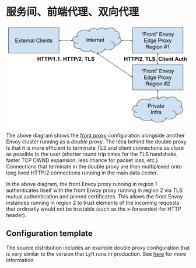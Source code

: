 # 服务间、前端代理、双向代理

![../../images/double_proxy.svg](../../images/double_proxy.svg)

The above diagram shows the [front proxy](front_proxy.md#deployment-type-front-proxy) configuration alongside another Envoy cluster running as a *double proxy*. The idea behind the double proxy is that it is more efficient to terminate TLS and client connections as close as possible to the user (shorter round trip times for the TLS handshake, faster TCP CWND expansion, less chance for packet loss, etc.). Connections that terminate in the double proxy are then multiplexed onto long lived HTTP/2 connections running in the main data center.

In the above diagram, the front Envoy proxy running in region 1 authenticates itself with the front Envoy proxy running in region 2 via TLS mutual authentication and pinned certificates. This allows the front Envoy instances running in region 2 to trust elements of the incoming requests that ordinarily would not be trustable (such as the x-forwarded-for HTTP header).

## Configuration template

The source distribution includes an example double proxy configuration that is very similar to the version that Lyft runs in production. See [here](../../install/ref_configs.md#install-ref-configs) for more information.